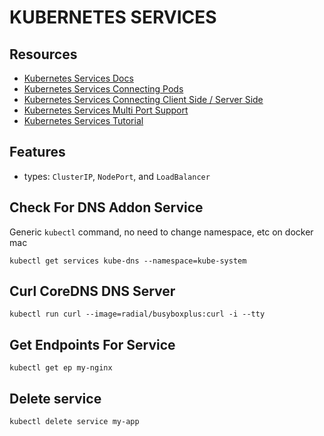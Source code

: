 # KUBERNETES SERVICES

## Resources

- [Kubernetes Services Docs](https://kubernetes.io/docs/concepts/services-networking/service)
- [Kubernetes Services Connecting Pods](https://kubernetes.io/docs/concepts/services-networking/connect-applications-service/)
- [Kubernetes Services Connecting Client Side / Server Side](https://kubernetes.io/docs/tasks/access-application-cluster/connecting-frontend-backend/)
- [Kubernetes Services Multi Port Support](https://kubernetes.io/docs/concepts/services-networking/service/#multi-port-services)
- [Kubernetes Services Tutorial](https://kubernetes.io/docs/tutorials/kubernetes-basics/expose/expose-intro/)

## Features

- types: `ClusterIP`, `NodePort`, and `LoadBalancer`

## Check For DNS Addon Service

Generic `kubectl` command, no need to change namespace, etc on docker mac

```console
kubectl get services kube-dns --namespace=kube-system
```

## Curl CoreDNS DNS Server

```console
kubectl run curl --image=radial/busyboxplus:curl -i --tty
```

## Get Endpoints For Service

```console
kubectl get ep my-nginx
```

## Delete service

```console
kubectl delete service my-app
```
